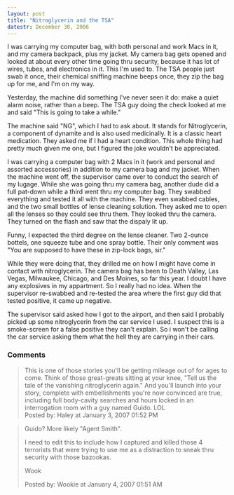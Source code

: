 ```yaml
---
layout: post
title: "Nitroglycerin and the TSA"
datestr: December 30, 2006
---
```


I was carrying my computer bag, with both personal and work Macs in it, and my camera backpack, plus my jacket.  My camera bag gets opened and looked at about every other time going thru security, because it has lot of wires, tubes, and electronics in it.  This I'm used to.  The TSA people just swab it once, their chemical sniffing machine beeps once, they zip the bag up for me, and I'm on my way.

Yesterday, the machine did something I've never seen it do: make a quiet alarm noise, rather than a beep.  The TSA guy doing the check looked at me and said "This is going to take a while."

The machine said "NG", which I had to ask about.  It stands for Nitroglycerin, a component of dynamite and is also used medicinally.  It is a classic heart medication.  They asked me if I had a heart condition.  This whole thing had pretty much given me one, but I figured the joke wouldn't be appreciated.

I was carrying a computer bag with 2 Macs in it (work and personal and assorted accessories) in addition to my camera bag and my jacket.  When the machine went off, the supervisor came over to conduct the search of my lugage.  While she was going thru my camera bag, another dude did a full pat-down while a third went thru my computer bag.  They swabbed everything and tested it all with the machine.  They even swabbed cables, and the two small bottles of lense cleaning solution.  They asked me to open all the lenses so they could see thru them.  They looked thru the camera.  They turned on the flash and saw that the dispaly lit up.

Funny, I expected the third degree on the lense cleaner.  Two 2-ounce bottels, one squeeze tube and one spray bottle.  Their only comment was "You are supposed to have these in zip-lock bags, sir."

While they were doing that, they drilled me on how I might have come in contact with nitroglycerin.  The camera bag has been to Death Valley, Las Vegas, Milwaukee, Chicago, and Des Moines, so far this year.  I doubt I have any explosives in my appartment.  So I really had no idea.  When the supervisor re-swabbed and re-tested the area where the first guy did that tested positive, it came up negative.

The supervisor said asked how I got to the airport, and then said I probably picked up some nitroglycerin from the car service I used.  I suspect this is a smoke-screen for a false positive they can't explain.  So i won't be calling the car service asking them what the hell they are carrying in their cars.

### Comments

<blockquote>
This is one of those stories you'll be getting mileage out of for ages to come. Think of those great-greats sitting at your knee, "Tell us the tale of the vanishing nitroglycerin again." And you'll launch into your story, complete with embellishments you're now convinced are true, including full body-cavity searches and hours locked in an interrogation room with a guy named Guido. LOL
<div class="post-meta">Posted by: Haley at January  3, 2007 01:52 PM</div> </blockquote>
<blockquote>
Guido?  More likely "Agent Smith".

I need to edit this to include how I captured and killed those 4 terrorists that were trying to use me as a distraction to sneak thru security with those bazookas.

Wook
<div class="post-meta">Posted by: Wookie at January  4, 2007 01:51 AM</div> </blockquote>

